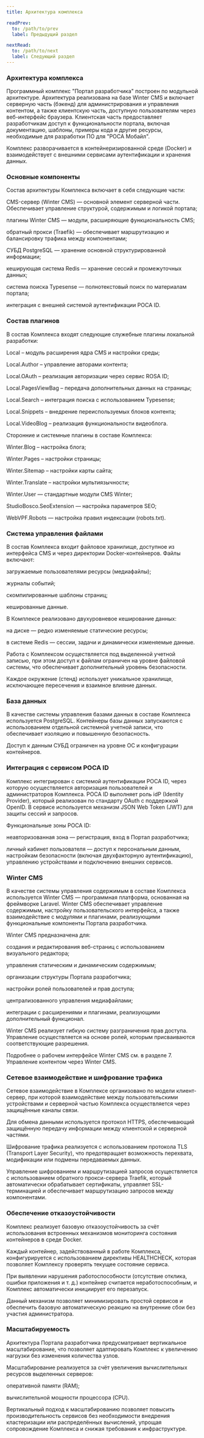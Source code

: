 ```yaml
---
title: Архитектура комплекса

readPrev:
  to: /path/to/prev
  label: Предыдущий раздел

nextRead:
  to: /path/to/next
  label: Следующий раздел
---
```


### Архитектура комплекса

Программный комплекс "Портал разработчика" построен по модульной архитектуре. Архитектура реализована на базе Winter CMS и включает серверную часть (бэкенд) для администрирования и управления контентом, а также клиентскую часть, доступную пользователям через веб-интерфейс браузера. Клиентская часть предоставляет разработчикам доступ к функциональности портала, включая документацию, шаблоны, примеры кода и другие ресурсы, необходимые для разработки ПО для "РОСА Мобайл".

Комплекс разворачивается в контейнеризированной среде (Docker) и взаимодействует с внешними сервисами аутентификации и хранения данных.

### Основные компоненты

Состав архитектуры Комплекса включает в себя следующие части:

CMS-сервер (Winter CMS) — основной элемент серверной части. Обеспечивает управление структурой, содержимым и логикой портала;

плагины Winter CMS — модули, расширяющие функциональность CMS;

обратный прокси (Traefik) — обеспечивает маршрутизацию и балансировку трафика между компонентами;

СУБД PostgreSQL — хранение основной структурированной информации;

кеширующая система Redis — хранение сессий и промежуточных данных;

система поиска Typesense — полнотекстовый поиск по материалам портала;

интеграция с внешней системой аутентификации РОСА ID.

### Состав плагинов

В состав Комплекса входят следующие служебные плагины локальной разработки:

Local – модуль расширения ядра CMS и настройки среды;

Local.Author – управление авторами контента;

Local.OAuth – реализация авторизации через сервис ROSA ID;

Local.PagesViewBag – передача дополнительных данных на страницы;

Local.Search – интеграция поиска с использованием Typesense;

Local.Snippets – внедрение переиспользуемых блоков контента;

Local.VideoBlog – реализация функциональности видеоблога.

Сторонние и системные плагины в составе Комплекса:

Winter.Blog – настройка блога;

Winter.Pages – настройки страницы;

Winter.Sitemap – настройки карты сайта;

Winter.Translate – настройки мультиязычности;

Winter.User — стандартные модули CMS Winter;

StudioBosco.SeoExtension — настройка параметров SEO;

WebVPF.Robots — настройка правил индексации (robots.txt).

### Система управления файлами

В состав Комплекса входит файловое хранилище, доступное из интерфейса CMS и через директории Docker-контейнеров. Файлы включают:

загружаемые пользователями ресурсы (медиафайлы);

журналы событий;

скомпилированные шаблоны страниц;

кешированные данные.

В Комплексе реализовано двухуровневое кеширование данных:

на диске — редко изменяемые статические ресурсы;

в системе Redis — сессии, задачи и динамически изменяемые данные.

Работа с Комплексом осуществляется под выделенной учетной записью, при этом доступ к файлам ограничен на уровне файловой системы, что обеспечивает дополнительный уровень безопасности.

Каждое окружение (стенд) использует уникальное хранилище, исключающее пересечения и взаимное влияние данных.

### База данных

В качестве системы управления базами данных в составе Комплекса используется PostgreSQL. Контейнеры базы данных запускаются с использованием отдельной системной учетной записи, что обеспечивает изоляцию и повышенную безопасность. 

Доступ к данным СУБД ограничен на уровне ОС и конфигурации контейнеров.

### Интеграция с сервисом РОСА ID

Комплекс интегрирован с системой аутентификации РОСА ID, через которую осуществляется авторизация пользователей и администраторов Комплекса. РОСА ID выполняет роль idP (Identity Provider), который реализован по стандарту OAuth с поддержкой OpenID. В сервисе используется механизм JSON Web Token (JWT) для защиты сессий и запросов.

Функциональные зоны РОСА ID:

неавторизованная зона — регистрация, вход в Портал разработчика;

личный кабинет пользователя — доступ к персональным данным, настройкам безопасности (включая двухфакторную аутентификацию), управлению устройствами и подключению внешних сервисов.

### Winter CMS

В качестве системы управления содержимым в составе Комплекса используется Winter CMS — программная платформа, основанная на фреймворке Laravel. Winter CMS обеспечивает управление содержимым, настройку пользовательского интерфейса, а также взаимодействие с модулями и плагинами, реализующими функциональные компоненты Портала разработчика.

Winter CMS предназначена для:

создания и редактирования веб-страниц с использованием визуального редактора;

управления статическим и динамическим содержимым;

организации структуры Портала разработчика;

настройки ролей пользователей и прав доступа;

централизованного управления медиафайлами;

интеграции с расширениями и плагинами, реализующими дополнительный функционал.

Winter CMS реализует гибкую систему разграничения прав доступа. Управление осуществляется на основе ролей, которым присваиваются соответствующие разрешения.

Подробнее о рабочем интерфейсе Winter CMS см. в разделе 7. Управление контентом через Winter CMS.

### Сетевое взаимодействие и шифрование трафика

Сетевое взаимодействие в Комплексе организовано по модели клиент-сервер, при которой взаимодействие между пользовательскими устройствами и серверной частью Комплекса осуществляется через защищённые каналы связи.

Для обмена данными используется протокол HTTPS, обеспечивающий защищённую передачу информации между клиентской и серверной частями.

Шифрование трафика реализуется с использованием протокола TLS (Transport Layer Security), что предотвращает возможность перехвата, модификации или подмены передаваемых данных.

Управление шифрованием и маршрутизацией запросов осуществляется с использованием обратного прокси-сервера Traefik, который автоматически обрабатывает сертификаты, управляет SSL-терминацией и обеспечивает маршрутизацию запросов между компонентами.

### Обеспечение отказоустойчивости

Комплекс реализует базовую отказоустойчивость за счёт использования встроенных механизмов мониторинга состояния контейнеров в среде Docker.

Каждый контейнер, задействованный в работе Комплекса, конфигурируется с использованием директивы HEALTHCHECK, которая позволяет Комплексу проверять текущее состояние сервиса.

При выявлении нарушения работоспособности (отсутствие отклика, ошибки приложения и т. д.) контейнер считается неработоспособным, и Комплекс автоматически инициирует его перезапуск.

Данный механизм позволяет минимизировать простой сервисов и обеспечить базовую автоматическую реакцию на внутренние сбои без участия администратора.

### Масштабируемость

Архитектура Портала разработчика предусматривает вертикальное масштабирование, что позволяет адаптировать Комплекс к увеличению нагрузки без изменения количества узлов.

Масштабирование реализуется за счёт увеличения вычислительных ресурсов выделенных серверов:

оперативной памяти (RAM);

вычислительной мощности процессора (CPU).

Вертикальный подход к масштабированию позволяет повысить производительность сервисов без необходимости внедрения кластеризации или распределённых вычислений, упрощая сопровождение Комплекса и снижая требования к инфраструктуре.
